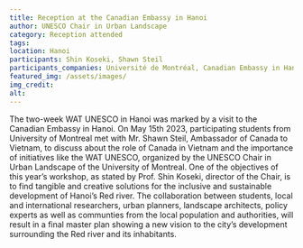 ```yaml
---
title: Reception at the Canadian Embassy in Hanoi
author: UNESCO Chair in Urban Landscape
category: Reception attended 
tags: 
location: Hanoi
participants: Shin Koseki, Shawn Steil
participants_companies: Université de Montréal, Canadian Embassy in Hanoi
featured_img: /assets/images/
img_credit:
alt:
---
```

The two-week WAT UNESCO in Hanoi was marked by a visit to the Canadian Embassy in Hanoi. On May 15th 2023, participating students from University of Montreal met with Mr. Shawn Steil, Ambassador of Canada to Vietnam, to discuss about the role of Canada in Vietnam and the importance of initiatives like the WAT UNESCO, organized by the UNESCO Chair in Urban Landscape of the University of Montreal. One of the objectives of this year’s workshop, as stated by Prof. Shin Koseki, director of the Chair, is to find tangible and creative solutions for the inclusive and sustainable development of Hanoi’s Red river. The collaboration between students, local and international researchers, urban planners, landscape architects, policy experts as well as communties from the local population and authorities, will result in a final master plan showing a new vision to the city’s development surrounding the Red river and its inhabitants.
